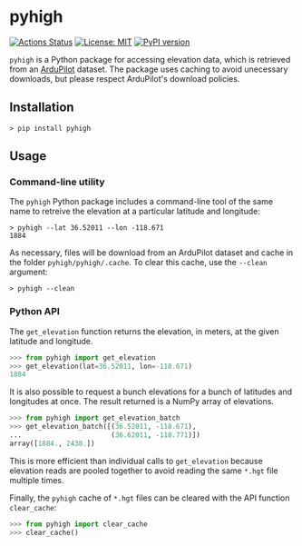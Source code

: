 # pyhigh
[![Actions Status](https://github.com/sgherbst/pyhigh/workflows/Regression/badge.svg)](https://github.com/sgherbst/pyhigh/actions)
[![License: MIT](https://img.shields.io/badge/License-MIT-yellow.svg)](https://opensource.org/licenses/MIT)
[![PyPI version](https://badge.fury.io/py/pyhigh.svg)](https://badge.fury.io/py/pyhigh)

``pyhigh`` is a Python package for accessing elevation data, which is retrieved from an [ArduPilot](https://ardupilot.org) dataset.  The package uses caching to avoid unecessary downloads, but please respect ArduPilot's download policies.

## Installation

```shell
> pip install pyhigh
```

## Usage

### Command-line utility

The ``pyhigh`` Python package includes a command-line tool of the same name to retreive the elevation at a particular latitude and longitude:

```shell
> pyhigh --lat 36.52011 --lon -118.671
1884
```

As necessary, files will be download from an ArduPilot dataset and cache in the folder ``pyhigh/pyhigh/.cache``.  To clear this cache, use the ``--clean`` argument:

```shell
> pyhigh --clean
```

### Python API

The ``get_elevation`` function returns the elevation, in meters, at the given latitude and longitude.

```python
>>> from pyhigh import get_elevation
>>> get_elevation(lat=36.52011, lon=-118.671)
1884
```

It is also possible to request a bunch elevations for a bunch of latitudes and longitudes at once.  The result returned is a NumPy array of elevations.

```python
>>> from pyhigh import get_elevation_batch
>>> get_elevation_batch([(36.52011, -118.671),
...                      (36.62011, -118.771)])
array([1884., 2438.])
```
This is more efficient than individual calls to ``get_elevation`` because elevation reads are pooled together to avoid reading the same ``*.hgt`` file multiple times.

Finally, the ``pyhigh`` cache of ``*.hgt`` files can be cleared with the API function ``clear_cache``:

```python
>>> from pyhigh import clear_cache
>>> clear_cache()
```
